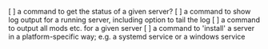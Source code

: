[ ] a command to get the status of a given server?
[ ] a command to show log output for a running server, including option to tail the log
[ ] a command to output all mods etc. for a given server
[ ] a command to 'install' a server in a platform-specific way; e.g. a systemd service or a windows service
